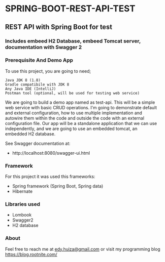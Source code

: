 # SPRING-BOOT-REST-API-TEST
## REST API with Spring Boot for test 
### Includes embeed H2 Database, embeed Tomcat server, documentation with Swagger 2

### Prerequisite And Demo App

To use this project, you are going to need;
    
    Java JDK 8 (1.8) 
    Gradle compatibile with JDK 8
    Any Java IDE (IntelliJ)
    Postman tool (optional, will be used for testing web service)

We are going to build a demo app named as test-api. This will be a simple web service with basic CRUD operations. I'm going to demonstrate default and external configuration, how to use multiple implementation and autowire them within the code and outside the code with an external configuration file. Our app will be a standalone application that we can use independently, and we are going to use an embedded tomcat, an embedded H2 database.

See Swagger documentation at:
* http://localhost:8080/swagger-ui.html
### Framework
For this project it was used this frameworks:
- Spring framework (Spring Boot, Spring data)
- Hibernate
### Libraries used
- Lombook 
- Swagger2
- H2 database

### About
Feel free to reach me at edy.huiza@gmail.com or visit my programming blog https://blog.rootnite.com/

